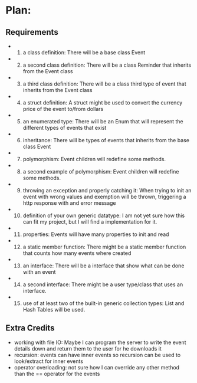 # Plan:

## Requirements

- 1. a class definition: There will be a base class Event
- 2. a second class definition: There will be a class Reminder that inherits from the Event class
- 3. a third class definition: There will be a class third type of event that inherits from the Event class
- 4. a struct definition: A struct might be used to convert the currency price of the event to/from dollars
- 5. an enumerated type: There will be an Enum that will represent the different types of events that exist
- 6. inheritance: There will be types of events that inherits from the base class Event
- 7. polymorphism: Event children will redefine some methods.
- 8. a second example of polymorphism: Event children will redefine some methods.
- 9. throwing an exception and properly catching it: When trying to init an event with wrong values and exemption will be thrown, triggering a http response with and error message
- 10. definition of your own generic datatype: I am not yet sure how this can fit my project, but I will find a implementation for it.
- 11. properties: Events will have many properties to init and read
- 12. a static member function: There might be a static member function that counts how many events where created
- 13. an interface: There will be a interface that show what can be done with an event
- 14. a second interface: There might be a user type/class that uses an interface.
- 15. use of at least two of the built-in generic collection types: List and Hash Tables will be used.

## Extra Credits

- working with file IO: Maybe I can program the server to write the event details down and return them to the user for he downloads it
- recursion: events can have inner events so recursion can be used to look/extract for inner events
- operator overloading: not sure how I can override any other method than the == operator for the events
